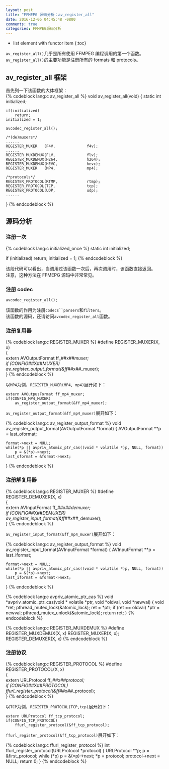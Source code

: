 ```yaml
---
layout: post
title: "FFMEPG 源码分析：av_register_all"
date: 2016-12-05 04:45:48 -0800
comments: true
categories: FFMPEG源码分析
---
```


* list element with functor item
{:toc}
 
`av_register_all()`几乎是所有使用 FFMPEG 编程调用的第一个函数。`av_register_all()`的主要功能是注册所有的 formats 和 protocols。

<!--more-->

## av_register_all 框架  

首先列一下该函数的大体框架：  
{% codeblock lang:c av_register_all %}
void av_register_all(void)
{
    static int initialized;

    if(initialized)
        return;
    initialized = 1;

    avcodec_register_all();

    /*(de)muxers*/
    ......
    REGISTER_MUXER   (F4V,              f4v);
    ......
    REGISTER_MUXDEMUX(FLV,              flv);
    REGISTER_MUXDEMUX(H264,             h264);
    REGISTER_MUXDEMUX(HEVC,             hevc);
    REGISTER_MUXER   (MP4,              mp4);

    /*protocols*/
    REGISTER_PROTOCOL(RTMP,             rtmp);
    REGISTER_PROTOCOL(TCP,              tcp);
    REGISTER_PROTOCOL(UDP,              udp);
    ......
}
{% endcodeblock %}

## 源码分析

### 注册一次  

{% codeblock lang:c initialized_once %}
static int initialized;

if (initialized)
    return;
initialized = 1;
{% endcodeblock %}

该段代码可以看出，当调用过该函数一次后，再次调用时，该函数直接返回。  
注意，这种方法在 FFMEPG 源码中非常常见。

### 注册 codec 

```
avcodec_register_all();
```
该函数的作用为注册`codecs``parsers`和`filters`。  
该函数的源码，还请访问`avcodec_register_all`函数。  

### 注册复用器

{% codeblock lang:c REGISTER_MUXER %}
#define REGISTER_MUXER(X, x)                                            \
    {                                                                   \
        extern AVOutputFormat ff_##x##_muxer;                           \
        if (CONFIG_##X##_MUXER)                                         \
            av_register_output_format(&ff_##x##_muxer);                 \
    }
{% endcodeblock %}

以`MP4`为例，`REGISTER_MUXER(MP4, mp4)`展开如下：  
```
extern AVOutpusFormat ff_mp4_muxer;
if(CONFIG_MP4_MUXER)
    av_register_output_format(&ff_mp4_muxer);
```

`av_register_output_format(&ff_mp4_muxer)`展开如下：  

{% codeblock lang:c av_register_output_format %}
void av_register_output_format(AVOutputFormat *format)
{
    AVOutputFormat **p = last_oformat;

    format->next = NULL;
    while(*p || avpriv_atomic_ptr_cas((void * volatile *)p, NULL, format))
        p = &(*p)->next;
    last_oformat = &format->next;
}
{% endcodeblock %}

### 注册解复用器 

{% codeblock lang:c REGISTER_MUXER %}
#define REGISTER_DEMUXER(X, x)                                          \
    {                                                                   \
        extern AVInputFormat ff_##x##_demuxer;                          \
        if (CONFIG_##X##_DEMUXER)                                       \
            av_register_input_format(&ff_##x##_demuxer);                \
    }
{% endcodeblock %}

`av_register_input_format(&ff_mp4_muxer)`展开如下：  

{% codeblock lang:c av_register_output_format %}
void av_register_input_format(AVInputFormat *format)
{
    AVInputFormat **p = last_iformat;

    format->next = NULL;
    while(*p || avpriv_atomic_ptr_cas((void * volatile *)p, NULL, format))
        p = &(*p)->next;
    last_iformat = &format->next;
}
{% endcodeblock %}

{% codeblock lang:c avpriv_atomic_ptr_cas %}
void *avpriv_atomic_ptr_cas(void * volatile *ptr, void *oldval, void *newval)
{
    void *ret;
    pthread_mutex_lock(&atomic_lock);
    ret = *ptr;
    if (ret == oldval)
        *ptr = newval;
    pthread_mutex_unlock(&atomic_lock);
    return ret;
}
{% endcodeblock %}

{% codeblock lang:c REGISTER_MUXDEMUX %}
#define REGISTER_MUXDEMUX(X, x) REGISTER_MUXER(X, x); REGISTER_DEMUXER(X, x)
{% endcodeblock %}

### 注册协议

{% codeblock lang:c REGISTER_PROTOCOL %}
#define REGISTER_PROTOCOL(X, x)                                         \
    {                                                                   \
        extern URLProtocol ff_##x##_protocol;                           \
        if (CONFIG_##X##_PROTOCOL)                                      \
            ffurl_register_protocol(&ff_##x##_protocol);                \
    }
{% endcodeblock %}

以`TCP`为例，`REGISTER_PROTOCOL(TCP,tcp)`展开如下：  

```
extern URLProtocol ff_tcp_protocol;
if(CONFIG_TCP_PROTOCOL)
    ffurl_register_protocol(&ff_tcp_protocol);
```

`ffurl_register_protocol(&ff_tcp_protocol)`展开如下：  

{% codeblock lang:c ffurl_register_protocol %}
int ffurl_register_protocol(URLProtocol *protocol)
{
    URLProtocol **p;
    p = &first_protocol;
    while (*p)
        p = &(*p)->next;
    *p             = protocol;
    protocol->next = NULL;
    return 0;
}
{% endcodeblock %}


